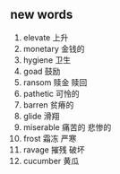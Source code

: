## new words

1. elevate 上升
2. monetary 金钱的
3. hygiene 卫生
4. goad 鼓励
5. ransom 赎金 赎回
6. pathetic 可怜的
7. barren 贫瘠的
8. glide 滑翔 
9. miserable 痛苦的 悲惨的
10. frost 霜冻 严寒
11. ravage 摧残 破坏
12. cucumber 黄瓜
